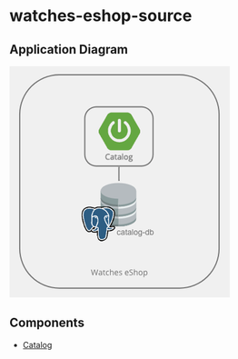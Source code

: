 # watches-eshop-source

## Application Diagram

![architecture](architecture.png)


## Components
- [Catalog](catalog/README.md)